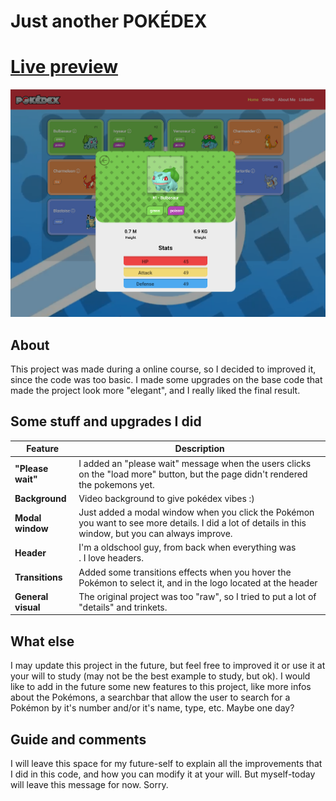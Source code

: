 # Just another POKÉDEX
# [Live preview](https://francesccolucas.github.io/js-developer-pokedex/index.html)

![Pokédex](/assets/pokedex.png)

## About

This project was made during a online course, so I decided to improved it, since the code was too basic. I made some upgrades on the base code that made the project look more "elegant", and I really liked the final result. 

## Some stuff and upgrades I did

| Feature                            | Description                                                                           |
|--------------------------------------|-------------------------------------------------------------------------------------|
| **"Please wait"**     | I added an "please wait" message when the users clicks on the "load more" button, but the page didn't rendered the pokemons yet. |
| **Background**         | Video background to give pokédex vibes :) |
| **Modal window**           | Just added a modal window when you click the Pokémon you want to see more details. I did a lot of details in this window, but you can always improve. |
| **Header**            | I'm a oldschool guy, from back when everything was <div class="x">. I love headers.|
| **Transitions** | Added some transitions effects when you hover the Pokémon to select it, and in the logo located at the header|
| **General visual** | The original project was too "raw", so I tried to put a lot of "details" and trinkets.|

## What else

I may update this project in the future, but feel free to improved it or use it at your will to study (may not be the best example to study, but ok). I would like to add in the future some new features to this project, like more infos about the Pokémons, a searchbar that allow the user to search for a Pokémon by it's number and/or it's name, type, etc. Maybe one day?

## Guide and comments

I will leave this space for my future-self to explain all the improvements that I did in this code, and how you can modify it at your will. But myself-today will leave this message for now. Sorry.